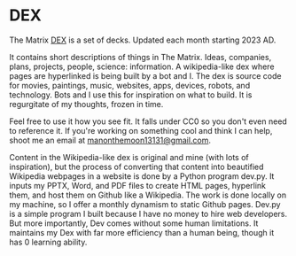 # DEX
The Matrix [DEX](https://alinoorul.github.io/) is a set of decks. Updated each month starting 2023 AD.

It contains short descriptions of things in The Matrix. Ideas, companies, plans, projects, people, science: information. A wikipedia-like dex where pages are hyperlinked is being built by a bot and I. The dex is source code for movies, paintings, music, websites, apps, devices, robots, and technology. Bots and I use this for inspiration on what to build. It is regurgitate of my thoughts, frozen in time.

Feel free to use it how you see fit. It falls under CC0 so you don't even need to reference it. If you're working on something cool and think I can help, shoot me an email at manonthemoon13131@gmail.com.

Content in the Wikipedia-like dex is original and mine (with lots of inspiration), but the process of converting that content into beautified Wikipedia webpages in a website is done by a Python program dev.py. It inputs my PPTX, Word, and PDF files to create HTML pages, hyperlink them, and host them on Github like a Wikipedia. The work is done locally on my machine, so I offer a monthly dynamism to static Github pages. Dev.py is a simple program I built because I have no money to hire web developers. But more importantly, Dev comes without some human limitations. It maintains my Dex with far more efficiency than a human being, though it has 0 learning ability.
